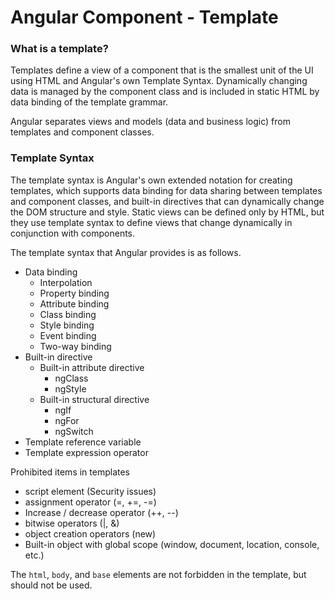 # Angular Component - Template

### What is a template?

Templates define a view of a component that is the smallest unit of the UI using HTML and Angular's own Template Syntax. Dynamically changing data is managed by the component class and is included in static HTML by data binding of the template grammar.

Angular separates views and models \(data and business logic\) from templates and component classes.



### Template Syntax

The template syntax is Angular's own extended notation for creating templates, which supports data binding for data sharing between templates and component classes, and built-in directives that can dynamically change the DOM structure and style. Static views can be defined only by HTML, but they use template syntax to define views that change dynamically in conjunction with components.

The template syntax that Angular provides is as follows.

* Data binding
  * Interpolation
  * Property binding
  * Attribute binding
  * Class binding
  * Style binding
  * Event binding
  * Two-way binding
* Built-in directive
  * Built-in attribute directive
    * ngClass
    * ngStyle
  * Built-in structural directive
    * ngIf
    * ngFor
    * ngSwitch
* Template reference variable
* Template expression operator

Prohibited items in templates

* script element \(Security issues\)
* assignment operator \(=, +=, -=\)
* Increase / decrease operator \(++, --\)
* bitwise operators \(\|, &\)
* object creation operators \(new\)
* Built-in object with global scope \(window, document, location, console, etc.\)

The `html`, `body`, and `base` elements are not forbidden in the template, but should not be used.

